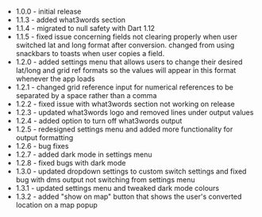 * 1.0.0 - initial release
* 1.1.3 - added what3words section
* 1.1.4 - migrated to null safety with Dart 1.12
* 1.1.5 - fixed issue concerning fields not clearing properly when user switched lat and long format after conversion. changed from using snackbars to toasts when user copies a field.
* 1.2.0 - added settings menu that allows users to change their desired lat/long and grid ref formats so the values will appear in this format whenever the app loads
* 1.2.1 - changed grid reference input for numerical references to be separated by a space rather than a comma
* 1.2.2 - fixed issue with what3words section not working on release
* 1.2.3 - updated what3words logo and removed lines under output values
* 1.2.4 - added option to turn off what3words output
* 1.2.5 - redesigned settings menu and added more functionality for output formatting
* 1.2.6 - bug fixes
* 1.2.7 - added dark mode in settings menu
* 1.2.8 - fixed bugs with dark mode
* 1.3.0 - updated dropdown settings to custom switch settings and fixed bug with dms output not switching from settings menu
* 1.3.1 - updated settings menu and tweaked dark mode colours
* 1.3.2 - added "show on map" button that shows the user's converted location on a map popup